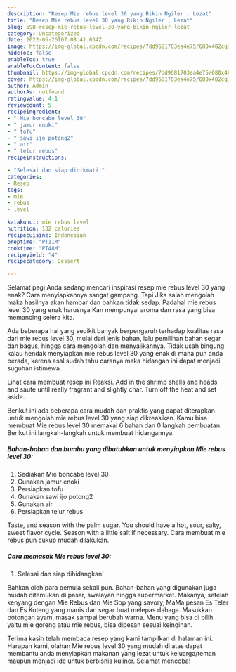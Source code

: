 ```yaml
---
description: "Resep Mie rebus level 30 yang Bikin Ngiler , Lezat"
title: "Resep Mie rebus level 30 yang Bikin Ngiler , Lezat"
slug: 598-resep-mie-rebus-level-30-yang-bikin-ngiler-lezat
category: Uncategorized
date: 2022-06-26T07:08:41.034Z
image: https://img-global.cpcdn.com/recipes/7dd9681703ea4e75/680x482cq70/mie-rebus-level-30-foto-resep-utama.jpg
hideToc: false
enableToc: true
enableTocContent: false
thumbnail: https://img-global.cpcdn.com/recipes/7dd9681703ea4e75/680x482cq70/mie-rebus-level-30-foto-resep-utama.jpg
cover: https://img-global.cpcdn.com/recipes/7dd9681703ea4e75/680x482cq70/mie-rebus-level-30-foto-resep-utama.jpg
author: Admin
authorAv: notfound
ratingvalue: 4.1
reviewcount: 5
recipeingredient:
- " Mie boncabe level 30"
- " jamur enoki"
- " tofu"
- " sawi ijo potong2"
- " air"
- " telur rebus"
recipeinstructions:

- "Selesai dan siap dinikmati!"
categories:
- Resep
tags:
- mie
- rebus
- level

katakunci: mie rebus level 
nutrition: 132 calories
recipecuisine: Indonesian
preptime: "PT11M"
cooktime: "PT48M"
recipeyield: "4"
recipecategory: Dessert

---
```



Selamat pagi Anda sedang mencari inspirasi resep mie rebus level 30 yang enak? Cara menyiapkannya sangat gampang. Tapi Jika salah mengolah maka hasilnya akan hambar dan bahkan tidak sedap. Padahal mie rebus level 30 yang enak harusnya Kan mempunyai aroma dan rasa yang bisa memancing selera kita.


Ada beberapa hal yang sedikit banyak berpengaruh terhadap kualitas rasa dari mie rebus level 30, mulai dari jenis bahan, lalu pemilihan bahan segar dan bagus, hingga cara mengolah dan menyajikannya. Tidak usah bingung kalau hendak menyiapkan mie rebus level 30 yang enak di mana pun anda berada, karena asal sudah tahu caranya maka hidangan ini dapat menjadi suguhan istimewa.

Lihat cara membuat resep ini Reaksi. Add in the shrimp shells and heads and saute until really fragrant and slightly char. Turn off the heat and set aside.


Berikut ini ada beberapa cara mudah dan praktis yang dapat diterapkan untuk mengolah mie rebus level 30 yang siap dikreasikan. Kamu bisa membuat Mie rebus level 30 memakai 6 bahan dan 0 langkah pembuatan. Berikut ini langkah-langkah untuk membuat hidangannya.

<!--inarticleads1-->

##### Bahan-bahan dan bumbu yang dibutuhkan untuk menyiapkan Mie rebus level 30:

1. Sediakan  Mie boncabe level 30
1. Gunakan  jamur enoki
1. Persiapkan  tofu
1. Gunakan  sawi ijo potong2
1. Gunakan  air
1. Persiapkan  telur rebus


Taste, and season with the palm sugar. You should have a hot, sour, salty, sweet flavor cycle. Season with a little salt if necessary. Cara membuat mie rebus pun cukup mudah dilakukan. 

<!--inarticleads2-->

##### Cara memasak Mie rebus level 30:


1. Selesai dan siap dihidangkan!

Bahkan oleh para pemula sekali pun. Bahan-bahan yang digunakan juga mudah ditemukan di pasar, swalayan hingga supermarket. Makanya, setelah kenyang dengan Mie Rebus dan Mie Sop yang savory, MaMa pesan Es Teler dan Es Koteng yang manis dan segar buat melepas dahaga. Masukkan potongan ayam, masak sampai berubah warna. Menu yang bisa di pilih yaitu mie goreng atau mie rebus, bisa dipesan sesuai keinginan. 

Terima kasih telah membaca resep yang kami tampilkan di halaman ini. Harapan kami, olahan Mie rebus level 30 yang mudah di atas dapat membantu anda menyiapkan makanan yang lezat untuk keluarga/teman maupun menjadi ide untuk berbisnis kuliner. Selamat mencoba!
